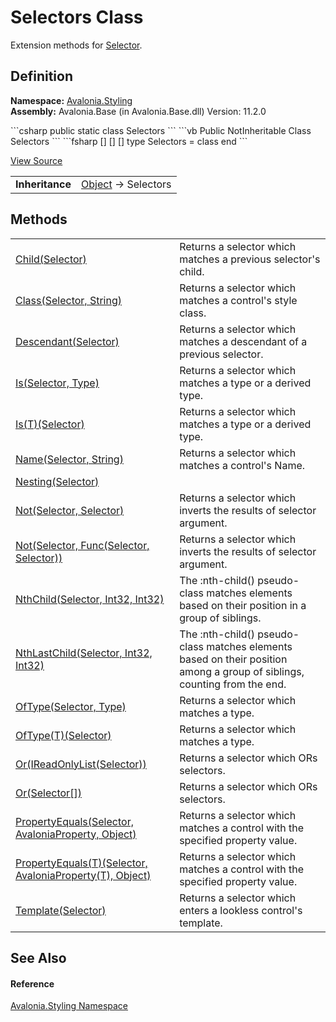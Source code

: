 # Selectors Class


Extension methods for <a href="T_Avalonia_Styling_Selector">Selector</a>.



## Definition
**Namespace:** <a href="N_Avalonia_Styling">Avalonia.Styling</a>  
**Assembly:** Avalonia.Base (in Avalonia.Base.dll) Version: 11.2.0

<Tabs groupId="api-code-preview">
<TabItem value="csharp" label="C#">
```csharp
public static class Selectors
```
</TabItem>
<TabItem value="vb" label="VB">
```vb
<ExtensionAttribute>
Public NotInheritable Class Selectors
```
</TabItem>
<TabItem value="fsharp" label="F#">
```fsharp
[<AbstractClassAttribute>]
[<SealedAttribute>]
[<ExtensionAttribute>]
type Selectors = class end
```
</TabItem>
</Tabs>



<a href="https://github.com/AvaloniaUI/Avalonia/tree/master/src/Avalonia.Base/Styling/Selectors.cs" title="View the source code">View Source</a>

<table>
<tr><td><strong>Inheritance</strong></td><td><a href="https://learn.microsoft.com/dotnet/api/system.object" target="_blank" rel="noopener noreferrer">Object</a>  →  Selectors</td></tr>
</table>



## Methods
<table>
<tr>
<td><a href="M_Avalonia_Styling_Selectors_Child">Child(Selector)</a></td>
<td>Returns a selector which matches a previous selector's child.</td>
</tr>
<tr>
<td><a href="M_Avalonia_Styling_Selectors_Class">Class(Selector, String)</a></td>
<td>Returns a selector which matches a control's style class.</td>
</tr>
<tr>
<td><a href="M_Avalonia_Styling_Selectors_Descendant">Descendant(Selector)</a></td>
<td>Returns a selector which matches a descendant of a previous selector.</td>
</tr>
<tr>
<td><a href="M_Avalonia_Styling_Selectors_Is">Is(Selector, Type)</a></td>
<td>Returns a selector which matches a type or a derived type.</td>
</tr>
<tr>
<td><a href="M_Avalonia_Styling_Selectors_Is__1">Is(T)(Selector)</a></td>
<td>Returns a selector which matches a type or a derived type.</td>
</tr>
<tr>
<td><a href="M_Avalonia_Styling_Selectors_Name">Name(Selector, String)</a></td>
<td>Returns a selector which matches a control's Name.</td>
</tr>
<tr>
<td><a href="M_Avalonia_Styling_Selectors_Nesting">Nesting(Selector)</a></td>
<td> </td>
</tr>
<tr>
<td><a href="M_Avalonia_Styling_Selectors_Not">Not(Selector, Selector)</a></td>
<td>Returns a selector which inverts the results of selector argument.</td>
</tr>
<tr>
<td><a href="M_Avalonia_Styling_Selectors_Not_1">Not(Selector, Func(Selector, Selector))</a></td>
<td>Returns a selector which inverts the results of selector argument.</td>
</tr>
<tr>
<td><a href="M_Avalonia_Styling_Selectors_NthChild">NthChild(Selector, Int32, Int32)</a></td>
<td>The :nth-child() pseudo-class matches elements based on their position in a group of siblings.</td>
</tr>
<tr>
<td><a href="M_Avalonia_Styling_Selectors_NthLastChild">NthLastChild(Selector, Int32, Int32)</a></td>
<td>The :nth-child() pseudo-class matches elements based on their position among a group of siblings, counting from the end.</td>
</tr>
<tr>
<td><a href="M_Avalonia_Styling_Selectors_OfType">OfType(Selector, Type)</a></td>
<td>Returns a selector which matches a type.</td>
</tr>
<tr>
<td><a href="M_Avalonia_Styling_Selectors_OfType__1">OfType(T)(Selector)</a></td>
<td>Returns a selector which matches a type.</td>
</tr>
<tr>
<td><a href="M_Avalonia_Styling_Selectors_Or_1">Or(IReadOnlyList(Selector))</a></td>
<td>Returns a selector which ORs selectors.</td>
</tr>
<tr>
<td><a href="M_Avalonia_Styling_Selectors_Or">Or(Selector[])</a></td>
<td>Returns a selector which ORs selectors.</td>
</tr>
<tr>
<td><a href="M_Avalonia_Styling_Selectors_PropertyEquals">PropertyEquals(Selector, AvaloniaProperty, Object)</a></td>
<td>Returns a selector which matches a control with the specified property value.</td>
</tr>
<tr>
<td><a href="M_Avalonia_Styling_Selectors_PropertyEquals__1">PropertyEquals(T)(Selector, AvaloniaProperty(T), Object)</a></td>
<td>Returns a selector which matches a control with the specified property value.</td>
</tr>
<tr>
<td><a href="M_Avalonia_Styling_Selectors_Template">Template(Selector)</a></td>
<td>Returns a selector which enters a lookless control's template.</td>
</tr>
</table>

## See Also


#### Reference
<a href="N_Avalonia_Styling">Avalonia.Styling Namespace</a>  
